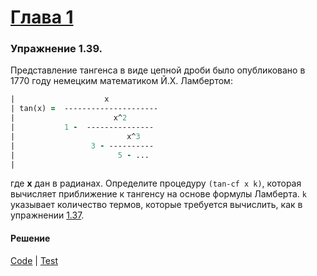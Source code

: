 # [Глава 1](./index.md#Глава-1-Построение-абстракций-с-помощью-процедур)

### Упражнение 1.39.
Представление тангенса в виде цепной дроби было опубликовано в 1770 году немецким математиком Й.Х. Ламбертом:

```clojure
|                    x
| tan(x) =  ---------------------
|                      x^2
|           1 -  ---------------
|                         x^3
|                 3 - ----------
|                       5 - ...
|
```
где **x** дан в радианах. Определите процедуру `(tan-cf x k)`, которая вычисляет приближение к тангенсу на основе формулы Ламберта. `k` указывает количество термов, которые требуется вычислить, как в упражнении [1.37](./ex_1_37.md).

#### Решение
[Code](../src/sicp/chapter01/1_39.clj) | [Test](../test/sicp/chapter01/1_39_test.clj)
